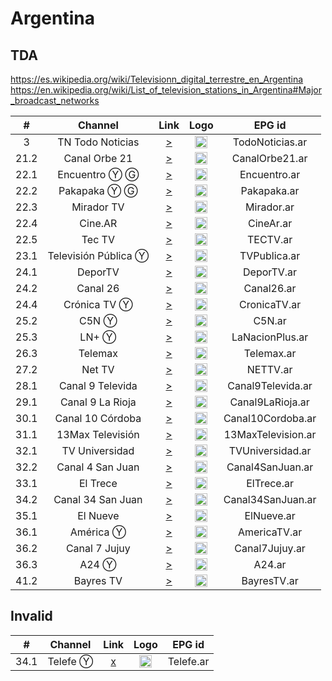 <h1>Argentina</h1>

<h2>TDA</h2>

https://es.wikipedia.org/wiki/Televisionn_digital_terrestre_en_Argentina
https://en.wikipedia.org/wiki/List_of_television_stations_in_Argentina#Major_broadcast_networks


| #    | Channel        | Link  | Logo | EPG id |
|:----:|:--------------:|:-----:|:----:|:------:|
| 3 | TN Todo Noticias  | [>](https://live-01-01-tn.vodgc.net/TN24/index.m3u8) | <img height="20" src="https://upload.wikimedia.org/wikipedia/commons/thumb/4/4f/TN_todo_noticias_logo.svg/200px-TN_todo_noticias_logo.svg.png"/> | TodoNoticias.ar |
| 21.2 | Canal Orbe 21| [>](https://github.com/iptv-org/iptv/blob/master/streams/ar.m3u#:~:text=https%3A//cdn2.zencast.tv%3A30443/orbe/orbe21smil/playlist.m3u8) | <img height="20" src="https://upload.wikimedia.org/wikipedia/commons/thumb/8/86/Canal_Orbe_21_logo.svg/250px-Canal_Orbe_21_logo.svg.png"/> | CanalOrbe21.ar |
| 22.1 | Encuentro Ⓨ Ⓖ  | [>](https://www.youtube.com/user/encuentro/live) | <img height="20" src="https://i.imgur.com/IyP2UIx.png"/> | Encuentro.ar |
| 22.2 | Pakapaka Ⓨ Ⓖ   | [>](https://www.youtube.com/user/CanalPakapaka/live) | <img height="20" src="https://i.imgur.com/Q4zaCuM.png"/> | Pakapaka.ar |
| 22.3 | Mirador TV     | [>](https://5fb24b460df87.streamlock.net/live-cont.ar/mirador/playlist.m3u8) | <img height="20" src="https://i.imgur.com/KjD1uJS.png"/> | Mirador.ar |
| 22.4 | Cine.AR        | [>](https://5fb24b460df87.streamlock.net/live-cont.ar/cinear/playlist.m3u8) | <img height="20" src="https://i.imgur.com/RPLyrIC.png"/> | CineAr.ar |
| 22.5 | Tec TV         | [>](https://tv.initium.net.ar:3939/live/tectvmainlive.m3u8) | <img height="20" src="https://i.imgur.com/EGCq1wc.png"/> | TECTV.ar |
| 23.1 | Televisión Pública Ⓨ | [>](https://www.youtube.com/user/TVPublicaArgentina/live) | <img height="20" src="https://i.imgur.com/4hYYpiu.png"/> | TVPublica.ar |
| 24.1 | DeporTV        | [>](https://5fb24b460df87.streamlock.net/live-cont.ar/deportv/playlist.m3u8) | <img height="20" src="https://i.imgur.com/iyYLNRt.png"/> | DeporTV.ar |
| 24.2 | Canal 26       | [>](https://live-edge01.telecentro.net.ar/live/smil:c26.smil/playlist.m3u8) | <img height="20" src="https://i.imgur.com/xDjOUuz.png"/> | Canal26.ar |
| 24.4 | Crónica TV Ⓨ   | [>](https://www.youtube.com/c/cronicatv/live) | <img height="20" src="https://i.imgur.com/k2Ku8Ib.png"/> | CronicaTV.ar |
| 25.2 | C5N Ⓨ          | [>](https://www.youtube.com/c/c5n/live) | <img height="20" src="https://i.imgur.com/E3pamA5.png"/> | C5N.ar |
| 25.3 | LN+ Ⓨ          | [>](https://www.youtube.com/c/LaNacionMas/live) | <img height="20" src="https://i.imgur.com/vJYzGt1.png"/> | LaNacionPlus.ar |
| 26.3 | Telemax        | [>](https://live-edge01.telecentro.net.ar/live/smil:tlx.smil/playlist.m3u8) | <img height="20" src="https://i.imgur.com/gfX0hdB.png"/> | Telemax.ar |
| 27.2 | Net TV         | [>](https://unlimited1-us.dps.live/nettv/nettv.smil/playlist.m3u8) | <img height="20" src="https://i.imgur.com/EWmshtx.png"/> | NETTV.ar |
| 28.1 | Canal 9 Televida        | [>](https://unlimited1-us.dps.live/televidaar/televidaar.smil/playlist.m3u8) | <img height="20" src="https://upload.wikimedia.org/wikipedia/commons/thumb/4/42/Canal_9_Televida_%28Logo_2015%29.webp/133px-Canal_9_Televida_%28Logo_2015%29.webp.png"/> | Canal9Televida.ar |
| 29.1 | Canal 9 La Rioja      | [>](https://inliveserver.com:1936/17012/17012/playlist.m3u8) | <img height="20" src="http://tvabierta.weebly.com/uploads/5/1/3/4/51344345/canal-9-la-rioja.png"/> | Canal9LaRioja.ar |
| 30.1 | Canal 10 Córdoba       | [>](https://stream.arcast.live/canal10/ngrp:canal10_all/playlist.m3u8) | <img height="20" src="https://upload.wikimedia.org/wikipedia/commons/thumb/e/e0/Canal_10_C%C3%B3rdoba_%28Logo_2018%29.png/133px-Canal_10_C%C3%B3rdoba_%28Logo_2018%29.png"/> | Canal10Cordoba.ar |
| 31.1 | 13Max Televisión       | [>](http://coninfo.net:1935/13maxhd/live13maxtvnuevo_720p/playlist.m3u8) | <img height="20" src="https://upload.wikimedia.org/wikipedia/commons/thumb/f/f4/Logo_13max_HD.png/180px-Logo_13max_HD.png"/> | 13MaxTelevision.ar |
| 32.1 | TV Universidad | [>](https://stratus.stream.cespi.unlp.edu.ar/hls/tvunlp.m3u8) | <img height="20" src="https://i.imgur.com/tvLHiAT.png"/> | TVUniversidad.ar |
| 32.2 | Canal 4 San Juan| [>](http://streamlov.alsolnet.com/canal4sanjuan/live/playlist.m3u8) | <img height="20" src="https://directostv.teleame.com/wp-content/uploads/2017/10/Canal-4-San-Juan-en-vivo-Online.png"/> | Canal4SanJuan.ar |
| 33.1 | El Trece       | [>](https://live-01-02-eltrece.vodgc.net/eltrecetv/index.m3u8) | <img height="20" src="https://i.imgur.com/ZK7AQFg.png"/> | ElTrece.ar |
| 34.2 | Canal 34 San Juan     | [>](http://streamyes.alsolnet.com/canal34hd/live/playlist.m3u8) | <img height="20" src="https://latinartv.com/sites/default/files/logos/82536410_1298596117000777_4339975353511444480_o_0.png"/> | Canal34SanJuan.ar |
| 35.1 | El Nueve       | [>](https://octubre-live.cdn.vustreams.com/live/channel09/live.isml/live.m3u8) | <img height="20" src="https://i.imgur.com/EtcVSm4.png"/> | ElNueve.ar |
| 36.1 | América Ⓨ      | [>](https://www.youtube.com/c/americaenvivo/live) | <img height="20" src="https://i.imgur.com/Jt7dOQm.png"/> | AmericaTV.ar |
| 36.2 | Canal 7 Jujuy   | [>](https://stream.arcast.live/canal7jujuy/ngrp:canal7jujuy_all/playlist.m3u8) | <img height="20" src="https://directostv.teleame.com/wp-content/uploads/2016/05/Canal-7-Jujuy-en-vivo-Online.png"/> | Canal7Jujuy.ar |
| 36.3 | A24 Ⓨ          | [>](https://www.youtube.com/c/A24com/live) | <img height="20" src="https://i.imgur.com/OdhF7ym.png"/> | A24.ar |
| 41.2 | Bayres TV          | [>](https://streaming02.gbasat.com.ar:19360/bayrestv/bayrestv.m3u8) | <img height="20" src="https://bayrestv.com.ar/assets/logo-bayres-tv.png"/> | BayresTV.ar |

<h2>Invalid</h2>

| #    | Channel        | Link  | Logo | EPG id |
|:----:|:--------------:|:-----:|:----:|:------:|
| 34.1 | Telefe Ⓨ       | [x](https://www.youtube.com/telefe/live) | <img height="20" src="https://i.imgur.com/wrZfMXn.png"/> | Telefe.ar |
